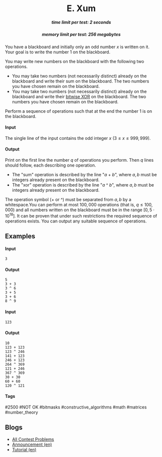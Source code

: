 <h1 style='text-align: center;'> E. Xum</h1>

<h5 style='text-align: center;'>time limit per test: 2 seconds</h5>
<h5 style='text-align: center;'>memory limit per test: 256 megabytes</h5>

You have a blackboard and initially only an odd number $x$ is written on it. Your goal is to write the number $1$ on the blackboard.

You may write new numbers on the blackboard with the following two operations. 

* You may take two numbers (not necessarily distinct) already on the blackboard and write their sum on the blackboard. The two numbers you have chosen remain on the blackboard.
* You may take two numbers (not necessarily distinct) already on the blackboard and write their [bitwise XOR](https://en.wikipedia.org/wiki/Bitwise_operation#XOR) on the blackboard. The two numbers you have chosen remain on the blackboard.

 Perform a sequence of operations such that at the end the number $1$ is on the blackboard.
#### Input

The single line of the input contains the odd integer $x$ ($3 \le x \le 999,999$).

#### Output

Print on the first line the number $q$ of operations you perform. Then $q$ lines should follow, each describing one operation. 

* The "sum" operation is described by the line "$a$ + $b$", where $a, b$ must be integers already present on the blackboard.
* The "xor" operation is described by the line "$a$ ^ $b$", where $a, b$ must be integers already present on the blackboard.

 The operation symbol (+ or ^) must be separated from $a, b$ by a whitespace.You can perform at most $100,000$ operations (that is, $q\le 100,000$) and all numbers written on the blackboard must be in the range $[0, 5\cdot10^{18}]$. It can be proven that under such restrictions the required sequence of operations exists. You can output any suitable sequence of operations.

## Examples

#### Input


```text
3
```
#### Output


```text
5
3 + 3
3 ^ 6
3 + 5
3 + 6
8 ^ 9
```
#### Input


```text
123
```
#### Output


```text
10
123 + 123
123 ^ 246
141 + 123
246 + 123
264 ^ 369
121 + 246
367 ^ 369
30 + 30
60 + 60
120 ^ 121
```


#### Tags 

#2500 #NOT OK #bitmasks #constructive_algorithms #math #matrices #number_theory 

## Blogs
- [All Contest Problems](../Codeforces_Global_Round_11.md)
- [Announcement (en)](../blogs/Announcement_(en).md)
- [Tutorial (en)](../blogs/Tutorial_(en).md)
